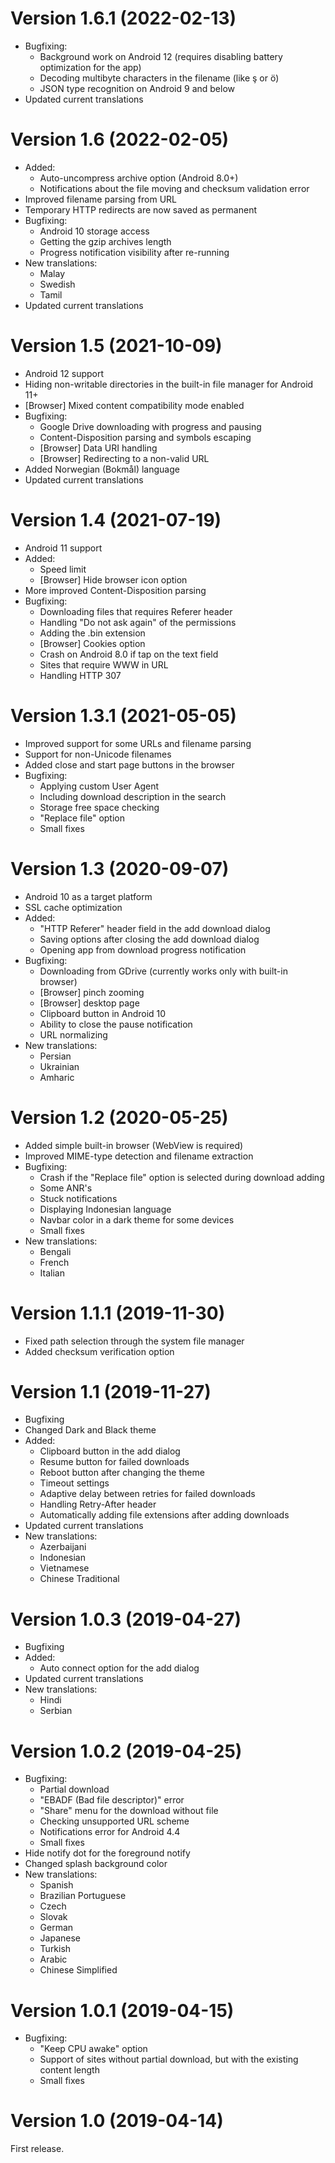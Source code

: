 Version 1.6.1 (2022-02-13)
==========================

 * Bugfixing:
      - Background work on Android 12 (requires disabling battery optimization for the app)
      - Decoding multibyte characters in the filename (like ş or ö)
      - JSON type recognition on Android 9 and below
 * Updated current translations

Version 1.6 (2022-02-05)
========================

 * Added:
      - Auto-uncompress archive option (Android 8.0+)
      - Notifications about the file moving and checksum validation error
 * Improved filename parsing from URL
 * Temporary HTTP redirects are now saved as permanent
 * Bugfixing:
      - Android 10 storage access
      - Getting the gzip archives length
      - Progress notification visibility after re-running
 * New translations:
      - Malay
      - Swedish
      - Tamil
 * Updated current translations

Version 1.5 (2021-10-09)
========================

 * Android 12 support
 * Hiding non-writable directories in the built-in file manager for Android 11+
 * [Browser] Mixed content compatibility mode enabled
 * Bugfixing:
      - Google Drive downloading with progress and pausing
      - Content-Disposition parsing and symbols escaping
      - [Browser] Data URI handling
      - [Browser] Redirecting to a non-valid URL
 * Added Norwegian (Bokmål) language
 * Updated current translations

Version 1.4 (2021-07-19)
========================

 * Android 11 support
 * Added:
      - Speed limit
      - [Browser] Hide browser icon option
 * More improved Content-Disposition parsing
 * Bugfixing:
      - Downloading files that requires Referer header
      - Handling "Do not ask again" of the permissions
      - Adding the .bin extension
      - [Browser] Cookies option
      - Crash on Android 8.0 if tap on the text field
      - Sites that require WWW in URL
      - Handling HTTP 307

Version 1.3.1 (2021-05-05)
========================

 * Improved support for some URLs and filename parsing
 * Support for non-Unicode filenames
 * Added close and start page buttons in the browser
 * Bugfixing:
      - Applying custom User Agent
      - Including download description in the search
      - Storage free space checking
      - "Replace file" option
      - Small fixes

Version 1.3 (2020-09-07)
========================

 * Android 10 as a target platform
 * SSL cache optimization
 * Added:
      - "HTTP Referer" header field in the add download dialog
      - Saving options after closing the add download dialog
      - Opening app from download progress notification
 * Bugfixing:
      - Downloading from GDrive (currently works only with built-in browser)
      - [Browser] pinch zooming
      - [Browser] desktop page
      - Clipboard button in Android 10
      - Ability to close the pause notification
      - URL normalizing
 * New translations:
      - Persian
      - Ukrainian
      - Amharic

Version 1.2 (2020-05-25)
========================

 * Added simple built-in browser (WebView is required)
 * Improved MIME-type detection and filename extraction
 * Bugfixing:
      - Crash if the "Replace file" option is selected during download adding
      - Some ANR's
      - Stuck notifications
      - Displaying Indonesian language
      - Navbar color in a dark theme for some devices
      - Small fixes
 * New translations:
      - Bengali
      - French
      - Italian

Version 1.1.1 (2019-11-30)
========================

 * Fixed path selection through the system file manager
 * Added checksum verification option

Version 1.1 (2019-11-27)
========================

 * Bugfixing
 * Changed Dark and Black theme
 * Added:
     - Clipboard button in the add dialog
     - Resume button for failed downloads
     - Reboot button after changing the theme
     - Timeout settings
     - Adaptive delay between retries for failed downloads
     - Handling Retry-After header
     - Automatically adding file extensions after adding downloads
 * Updated current translations
 * New translations:
     - Azerbaijani
     - Indonesian
     - Vietnamese
     - Chinese Traditional

Version 1.0.3 (2019-04-27)
==========================

 * Bugfixing
 * Added:
     - Auto connect option for the add dialog
 * Updated current translations
 * New translations:
     - Hindi
     - Serbian

Version 1.0.2 (2019-04-25)
==========================

 * Bugfixing:
     - Partial download
     - "EBADF (Bad file descriptor)" error
     - "Share" menu for the download without file
     - Checking unsupported URL scheme
     - Notifications error for Android 4.4
     - Small fixes
 * Hide notify dot for the foreground notify
 * Changed splash background color
 * New translations:
     - Spanish
     - Brazilian Portuguese
     - Czech
     - Slovak
     - German
     - Japanese
     - Turkish
     - Arabic
     - Chinese Simplified

Version 1.0.1 (2019-04-15)
==========================

 * Bugfixing:
     - "Keep CPU awake" option
     - Support of sites without partial download, but with the existing content length
     - Small fixes

Version 1.0 (2019-04-14)
========================

First release.
